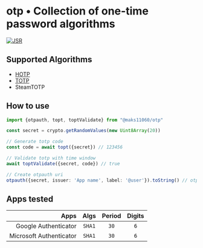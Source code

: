 # otp • Collection of one-time password algorithms

[![JSR][JSR badge]][JSR]
<!-- Add test badge -->

[JSR]: https://jsr.io/@maks11060/otp
[JSR badge]: https://jsr.io/badges/@maks11060/otp


## Supported Algorithms
- [HOTP](https://datatracker.ietf.org/doc/html/rfc4226)
- [TOTP](https://datatracker.ietf.org/doc/html/rfc6238)
- SteamTOTP

## How to use
```ts
import {otpauth, topt, toptValidate} from "@maks11060/otp"

const secret = crypto.getRandomValues(new Uint8Array(20))

// Generate totp code
const code = await topt({secret}) // 123456

// Validate totp with time window
await toptValidate({secret, code}) // true

// Create otpauth uri
otpauth({secret, issuer: 'App name', label: '@user'}).toString() // otpauth://totp/lable?secret=00&algorithm=SHA1&issuer=App+name
```

## Apps tested
|                    Apps |  Algs  | Period | Digits |
| ----------------------: | :----: | :----: | :----: |
|    Google Authenticator | `SHA1` |  `30`  |  `6`   |
| Microsoft Authenticator | `SHA1` |  `30`  |  `6`   |
